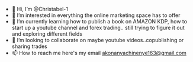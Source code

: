 - 👋 Hi, I’m @Christabel-1
- 👀 I’m interested in everything the online marketing space has to offer
- 🌱 I’m currently learning how to publish a book on AMAZON KDP, how to start up a youtube channel and forex trading.. still trying to figure it out and exploring different fields 
- 💞️ I’m looking to collaborate on maybe youtube videos..copublishing or sharing trades
- 📫 How to reach me here's my email akonanyachinenye163@gmail.com

<!---
Christabel-1/Christabel-1 is a ✨ special ✨ repository because its `README.md` (this file) appears on your GitHub profile.
You can click the Preview link to take a look at your changes.
--->
